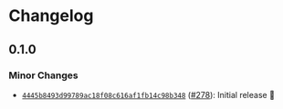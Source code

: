 # Changelog

## 0.1.0

### Minor Changes

- [`4445b8493d99789ac18f08c616af1fb14c98b348`](https://github.com/capawesome-team/capacitor-plugins-sponsorware/commit/4445b8493d99789ac18f08c616af1fb14c98b348) ([#278](https://github.com/capawesome-team/capacitor-plugins-sponsorware/pull/278)): Initial release 🎉
